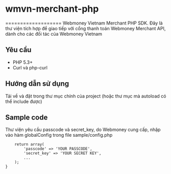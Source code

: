 # wmvn-merchant-php
===================
Webmoney Vietnam Merchant PHP SDK. Đây là thư viện tích hợp để giao tiếp với cổng thanh toán Webmoney Merchant API, dành cho các đối tác của Webmoney Vietnam


Yêu cầu
------------
- PHP 5.3+
- Curl và php-curl


Hướng dẫn sử dụng
-----------------------

Tải về và đặt trong thư mục chính của project (hoặc thư mục mà autoload có thể include được)

Sample code
---------------

Thư viện yêu cầu passcode và secret_key, do Webmoney cung cấp, nhập vào hàm globalConfig trong file sample/config.php

```function globalConfig() {
    return array(
        'passcode' => 'YOUR PASSCODE',
        'secret_key' => 'YOUR SECRET KEY',
        ...
    );
}
```
